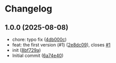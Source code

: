 # Changelog

## 1.0.0 (2025-08-08)

* chore: typo fix ([4db000c](https://github.com/eggjs/oxlint-config/commit/4db000c))
* feat: the first version (#1) ([2e8dc09](https://github.com/eggjs/oxlint-config/commit/2e8dc09)), closes [#1](https://github.com/eggjs/oxlint-config/issues/1)
* init ([8bf729a](https://github.com/eggjs/oxlint-config/commit/8bf729a))
* Initial commit ([6a74e40](https://github.com/eggjs/oxlint-config/commit/6a74e40))
